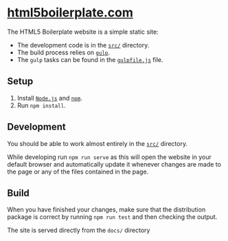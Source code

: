 # [html5boilerplate.com](https://html5boilerplate.com/)

The HTML5 Boilerplate website is a simple static site:

* The development code is in the [`src/`](src) directory.
* The build process relies on [`gulp`](https://gulpjs.com/).
* The `gulp` tasks can be found in the [`gulpfile.js`](gulpfile.js) file.

## Setup

1. Install [`Node.js`](https://nodejs.org/) and [`npm`](https://docs.npmjs.com/getting-started/installing-node).
2. Run `npm install`.

## Development

You should be able to work almost entirely in the [`src/`](src) directory.

While developing run `npm run serve` as this will open the website in your default browser and automatically update it whenever changes are made to the page or any of the files contained in the page.

## Build

When you have finished your changes, make sure that the distribution package is correct by running `npm run test` and then checking the output.

The site is served directly from the `docs/` directory
